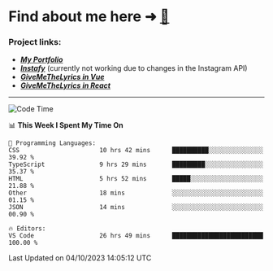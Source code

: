 # Find about me here ➜ [🧑](https://pauabella.dev)

### Project links:
- ***[My Portfolio](https://pauabella.dev)***
- ***[Instafy](https://instafy.me)*** (currently not working due to changes in the Instagram API)
- ***[GiveMeTheLyrics in Vue](https://lyrics.pauabella.dev)***
- ***[GiveMeTheLyrics in React](https://pauabella.dev/GiveMeTheLyrics)***

---
<!--START_SECTION:waka-->
![Code Time](http://img.shields.io/badge/Code%20Time-2%2C520%20hrs%2049%20mins-blue)

📊 **This Week I Spent My Time On** 

```text
💬 Programming Languages: 
CSS                      10 hrs 42 mins      ██████████░░░░░░░░░░░░░░░   39.92 % 
TypeScript               9 hrs 29 mins       █████████░░░░░░░░░░░░░░░░   35.37 % 
HTML                     5 hrs 52 mins       █████░░░░░░░░░░░░░░░░░░░░   21.88 % 
Other                    18 mins             ░░░░░░░░░░░░░░░░░░░░░░░░░   01.15 % 
JSON                     14 mins             ░░░░░░░░░░░░░░░░░░░░░░░░░   00.90 % 

🔥 Editors: 
VS Code                  26 hrs 49 mins      █████████████████████████   100.00 % 
```


 Last Updated on 04/10/2023 14:05:12 UTC
<!--END_SECTION:waka-->
